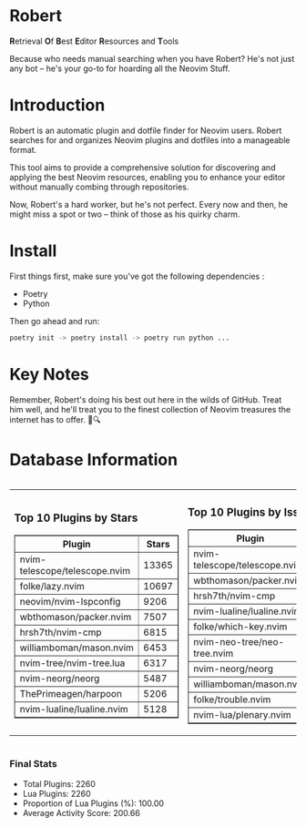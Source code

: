 # Robert

**R**etrieval
**O**f
**B**est
**E**ditor
**R**esources and
**T**ools

Because who needs manual searching when you have Robert?
He's not just any bot – he's your go-to for hoarding all the Neovim Stuff.

# Introduction
Robert is an automatic plugin and dotfile finder for Neovim users. Robert searches for and organizes Neovim plugins and dotfiles into a manageable format.

This tool aims to provide a comprehensive solution for discovering and applying the best Neovim resources, enabling you to enhance your editor without manually combing through repositories.

Now, Robert's a hard worker, but he's not perfect. Every now and then, he might miss a spot or two – think of those as his quirky charm. 

# Install
 First things first, make sure you've got the following dependencies :
  - Poetry 
  - Python 

Then go ahead and run:

```bash
poetry init -> poetry install -> poetry run python ...
```
# Key Notes

Remember, Robert's doing his best out here in the wilds of GitHub. Treat him well, and he'll treat you to the finest collection of Neovim treasures the internet has to offer. 🎩🔍


# Database Information

<div style='display:flex;flex-direction:row;justify-content:space-between;'><table><tr><td><h3>Top 10 Plugins by Stars</h3><table border="1"><tr><th>Plugin</th><th>Stars</th></tr><tr><td>nvim-telescope/telescope.nvim</td><td>13365</td></tr><tr><td>folke/lazy.nvim</td><td>10697</td></tr><tr><td>neovim/nvim-lspconfig</td><td>9206</td></tr><tr><td>wbthomason/packer.nvim</td><td>7507</td></tr><tr><td>hrsh7th/nvim-cmp</td><td>6815</td></tr><tr><td>williamboman/mason.nvim</td><td>6453</td></tr><tr><td>nvim-tree/nvim-tree.lua</td><td>6317</td></tr><tr><td>nvim-neorg/neorg</td><td>5487</td></tr><tr><td>ThePrimeagen/harpoon</td><td>5206</td></tr><tr><td>nvim-lualine/lualine.nvim</td><td>5128</td></tr></table></td><td><h3>Top 10 Plugins by Issues</h3><table border="1"><tr><th>Plugin</th><th>Issues</th></tr><tr><td>nvim-telescope/telescope.nvim</td><td>314</td></tr><tr><td>wbthomason/packer.nvim</td><td>305</td></tr><tr><td>hrsh7th/nvim-cmp</td><td>224</td></tr><tr><td>nvim-lualine/lualine.nvim</td><td>187</td></tr><tr><td>folke/which-key.nvim</td><td>183</td></tr><tr><td>nvim-neo-tree/neo-tree.nvim</td><td>161</td></tr><tr><td>nvim-neorg/neorg</td><td>153</td></tr><tr><td>williamboman/mason.nvim</td><td>138</td></tr><tr><td>folke/trouble.nvim</td><td>130</td></tr><tr><td>nvim-lua/plenary.nvim</td><td>114</td></tr></table></td><td><h3>Top 10 Plugins by Forks</h3><table border="1"><tr><th>Plugin</th><th>Forks</th></tr><tr><td>neovim/nvim-lspconfig</td><td>1980</td></tr><tr><td>nvim-telescope/telescope.nvim</td><td>751</td></tr><tr><td>nvim-tree/nvim-tree.lua</td><td>592</td></tr><tr><td>nvim-lualine/lualine.nvim</td><td>436</td></tr><tr><td>hrsh7th/nvim-cmp</td><td>340</td></tr><tr><td>folke/tokyonight.nvim</td><td>323</td></tr><tr><td>ThePrimeagen/harpoon</td><td>312</td></tr><tr><td>jackMort/ChatGPT.nvim</td><td>273</td></tr><tr><td>nvimdev/lspsaga.nvim</td><td>273</td></tr><tr><td>wbthomason/packer.nvim</td><td>265</td></tr></table></td></tr></table></div>

### Final Stats
- Total Plugins: 2260
- Lua Plugins: 2260
- Proportion of Lua Plugins (%): 100.00
- Average Activity Score: 200.66
